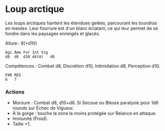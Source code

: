 # Loup arctique

Les loups arctiques hantent les étendues gelées, parcourant les toundras en meutes. Leur fourrure est d'un blanc éclatant, ce qui leur permet de se fondre dans les paysages enneigés et glacés.

Allure : 8(+d10)

	Agi	Âme	For	Int	Vig
	d8	d6	d10	d4(A)	d8

Compétences : Combat d8, Discrétion d10, Intimidation d8, Perception d10.

	PAR	RES
	6	7

### Actions
- Morsure : Combat d8, d10+d6. Si Secoue ou Blesse paralysie pour 1d6 rounds sur Échec de Vigueur.
- À la gorge : touche la zone la moins protégée sur Relance en attaque.
- Immunité (Froid).
- Taille +1.
